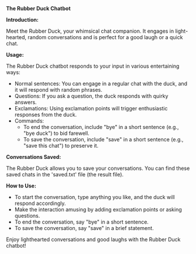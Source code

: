 **The Rubber Duck Chatbot**

**Introduction:**

Meet the Rubber Duck, your whimsical chat companion. It engages in light-hearted, random conversations and is perfect for a good laugh or a 
quick chat.

**Usage:**

The Rubber Duck chatbot responds to your input in various entertaining ways:

- Normal sentences: You can engage in a regular chat with the duck, and it will respond with random phrases.
- Questions: If you ask a question, the duck responds with quirky answers.
- Exclamations: Using exclamation points will trigger enthusiastic responses from the duck.
- Commands:
  - To end the conversation, include "bye" in a short sentence (e.g., "bye duck") to bid farewell.
  - To save the conversation, include "save" in a short sentence (e.g., "save this chat") to preserve it.

**Conversations Saved:**

The Rubber Duck allows you to save your conversations. You can find these saved chats in the 'saved.txt' file (the result file).

**How to Use:**

- To start the conversation, type anything you like, and the duck will respond accordingly.
- Make the interaction amusing by adding exclamation points or asking questions.
- To end the conversation, say "bye" in a short sentence.
- To save the conversation, say "save" in a brief statement.

Enjoy lighthearted conversations and good laughs with the Rubber Duck chatbot!
